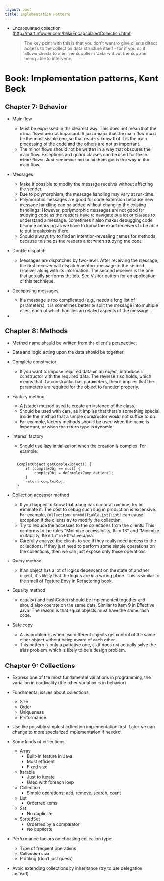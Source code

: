 ```yaml
---
layout: post
title: Implementation Patterns
---
```


- Encapsulated collection (http://martinfowler.com/bliki/EncapsulatedCollection.html)

  > The key point with this is that you don't want to give clients direct access to the collection data structure itself - for if you do it allows clients to alter the supplier's data without the supplier being able to intervene.

# Book: Implementation patterns, Kent Beck

## Chapter 7: Behavior
- Main flow
  - Must be expressed in the clearest way. This does not mean that the minor flows are not important. It just means that the main flow must be the most visible one, so that readers know that it is the main processing of the code and the others are not as important.
  - The minor flows should not be written in a way that obscures the main flow. Exceptions and guard clauses can be used for these minor flows. Just remember not to let them get in the way of the main flow.

- Messages
  - Make it possible to modify the message receiver without affecting the sender.
  - Due to polymorphism, the message handling may vary at run-time.
  - Polymorphic messages are good for code extension because new message handling can be added without changing the existing handlings. However, porlymorphic messages are not good for studying code as the readers have to navigate to a lot of classes to understand a message. Sometimes it also makes debugging code become annoying as we have to know the exact receivers to be able to put breakpoints there.
  - Should always try to find an intention-revealing names for methods, because this helps the readers a lot when studying the code.

- Double dispatch
  - Messages are dispatched by two-level. After receiving the message, the first receiver will dispatch another message to the second receiver along with its information. The second receiver is the one that actually performs the job. See Visitor pattern for an application of this technique.
  
- Decoposing messages
  - If a message is too complicated (e.g., needs a long list of parameters), it is sometimes better to split the message into multiple ones, each of which handles an related aspects of the message.
  
- 
  

## Chapter 8: Methods
- Method name should be written from the client's perspective.

- Data and logic acting upon the data should be together.

- Complete constructor
  - If you want to impose required data on an object, introduce a constructor with the required data. The reverse also holds, which means that if a constructor has parameters, then it implies that the parameters are required for the object to function properly.

- Factory method
  - A (static) method used to create an instance of the class.
  - Should be used with care, as it implies that there's something special inside the method that a simple constructor would not suffice to do. 
  - For example, factory methods should be used when the name is important, or when the return type is dynamic.

- Internal factory
  - Should use lazy initialization when the creation is complex. For example:
  <pre><code class="java">
	ComplexObject getComplexObject() {
		if (complexObj == null) {
			complexObj = doComplexComputation();
		}
		return complexObj;
	}
  </code></pre>

- Collection accessor method
  - If you happen to know that a bug can occur at runtime, try to eliminate it. The cost to debug such bug in production is expensive. For example, ``Collections.unmodifiableList(List)`` can cause exception if the clients try to modify the collection.
  - Try to reduce the accesses to the collections from the clients. This conforms to the rules "Minimize accessibility, Item 13" and "Minimize mutability, Item 15" in Effective Java.
  - Carefully analyze the clients to see if they really need access to the collections. If they just need to perform some simple operations on the collections, then we can just expose only those operations.

- Query method
  - If an object has a lot of logics dependent on the state of another object, it's likely that the logics are in a wrong place. This is similar to the smell of Feature Envy in Refactoring book.

- Equality method
  - equals() and hashCode() should be implemented together and should also operate on the same data. Similar to Item 9 in Effective Java. The reason is that equal objects must have the same hash code.

- Safe copy
  - Alias problem is when two different objects get control of the same other object without being aware of each other.
  - This pattern is only a palliative one, as it does not actually solve the alias problem, which is likely to be a design problem.
  
## Chapter 9: Collections
- Express one of the most fundamental variations in programming, the variation in cardinality (the other variation is in behavior)

- Fundamental issues about collections
  - Size
  - Order
  - Uniqueness
  - Performance

- Use the possibly simplest collection implementation first. Later we can change to more specialized implementation if needed.

- Some kinds of collections
  - Array	
	 - Built-in feature in Java
	 - Most efficient
	 - Fixed size
  - Iterable
	 - Just to iterate
	 - Used with foreach loop
  - Collection
     - Simple operations: add, remove, search, count
  - List
	 - Orderred items
  - Set
	 - No duplicate
  - SortedSet
	 - Orderred by a comparator
	 - No duplicate

- Performance factors on choosing collection type:
  - Type of frequent operations
  - Collection size
  - Profiling (don't just guess)

- Avoid extending collections by inheritance (try to use delegation instead)
